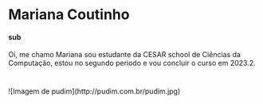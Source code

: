 # Mariana Coutinho

#### sub 

Oi, me chamo Mariana sou estudante da CESAR school de Ciências da Computação, estou no segundo periodo e vou concluir o 
curso em 2023.2.
<h1></h1>
![Imagem de pudim](http://pudim.com.br/pudim.jpg)